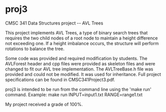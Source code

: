 # proj3
CMSC 341 Data Structures project -- AVL Trees

This project implements AVL Trees, a type of binary search trees that requires the two child nodes of a root node to maintain a height difference not exceeding one. If a height imbalance occurs, the structure will perform rotations to balance the tree.

Some code was provided and required modification by students. The AVLForest header and cpp files were provided as skeleton files and were changed to fit our AVL tree implementation. The AVLTreeBase.h file was provided and could not be modified. It was used for inheritance. Full project specifications can be found in CMSC341Project3.pdf.

proj3 is intended to be run from the command line using the 'make run' command.
Example: make run INPUT=input1.txt RANGE=range1.txt

My project received a grade of 100%.
